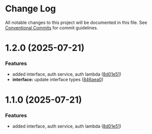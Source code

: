# Change Log

All notable changes to this project will be documented in this file.
See [Conventional Commits](https://conventionalcommits.org) for commit guidelines.

# 1.2.0 (2025-07-21)


### Features

* added interface, auth service, auth lambda ([8d01e51](https://github.com/anuragbhatt1805/TrustHive/commit/8d01e518dbf53e343d3fd661385364e583057c3e))
* **interface:** update interface types ([846aea0](https://github.com/anuragbhatt1805/TrustHive/commit/846aea03121d8526c1851fc1e4b69febd797ad24))





# 1.1.0 (2025-07-21)


### Features

* added interface, auth service, auth lambda ([8d01e51](https://github.com/anuragbhatt1805/TrustHive/commit/8d01e518dbf53e343d3fd661385364e583057c3e))
